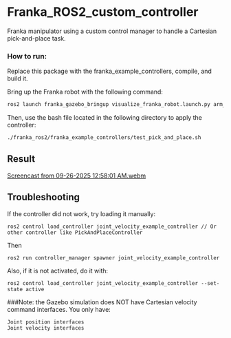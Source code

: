 # Franka_ROS2_custom_controller
Franka manipulator using a custom control manager to handle a Cartesian pick-and-place task.

### How to run:
Replace this package with the franka_example_controllers, compile, and build it.

Bring up the Franka robot with the following command:
```bash
ros2 launch franka_gazebo_bringup visualize_franka_robot.launch.py arm_id:=fr3 load_gripper:=true franka_hand:='franka_hand' robot_ip:=dont-care use_fake_hardware:=true use_rviz:=true

```

Then, use the bash file located in the following directory to apply the controller:

```bash
./franka_ros2/franka_example_controllers/test_pick_and_place.sh

```


## Result
[Screencast from 09-26-2025 12:58:01 AM.webm](https://github.com/user-attachments/assets/f08e6457-a4d5-4e68-9d2f-61576b931760)


## Troubleshooting
If the controller did not work, try loading it manually:

```
ros2 control load_controller joint_velocity_example_controller // Or other controller like PickAndPlaceController
```
Then
```
ros2 run controller_manager spawner joint_velocity_example_controller

```
Also, if it is not activated, do it with:
```
ros2 control load_controller joint_velocity_example_controller --set-state active
```


###Note: the Gazebo simulation does NOT have Cartesian velocity command interfaces. You only have:
```
Joint position interfaces
Joint velocity interfaces
```
